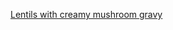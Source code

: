 [Lentils with creamy mushroom gravy](https://www.budgetbytes.com/lentils-with-creamy-mushroom-gravy/)
